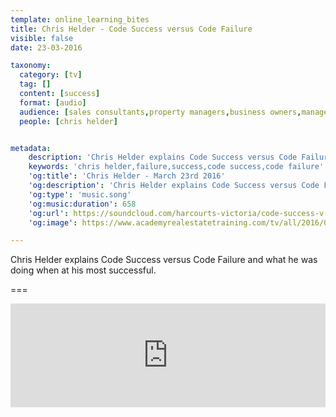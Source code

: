 ```yaml
---
template: online_learning_bites
title: Chris Helder - Code Success versus Code Failure
visible: false
date: 23-03-2016

taxonomy:
  category: [tv]
  tag: []
  content: [success]
  format: [audio]
  audience: [sales consultants,property managers,business owners,managers]
  people: [chris helder]


metadata:
    description: 'Chris Helder explains Code Success versus Code Failure and what he was doing when at his most successful.'
    keywords: 'chris helder,failure,success,code success,code failure'
    'og:title': 'Chris Helder - March 23rd 2016'
    'og:description': 'Chris Helder explains Code Success versus Code Failure and what he was doing when at his most successful.'
    'og:type': 'music.song'
    'og:music:duration': 658
    'og:url': https://soundcloud.com/harcourts-victoria/code-success-v-code-failure
    'og:image': https://www.academyrealestatetraining.com/tv/all/2016/03/23/chris-helder/chris-helder.jpg

---
```


Chris Helder explains Code Success versus Code Failure and what he was doing when at his most successful.

===

<iframe width="100%" height="166" scrolling="no" frameborder="no" src="https://w.soundcloud.com/player/?url=https%3A//api.soundcloud.com/tracks/253927735&amp;color=ff5500&amp;auto_play=false&amp;hide_related=false&amp;show_comments=true&amp;show_user=true&amp;show_reposts=false"></iframe>
